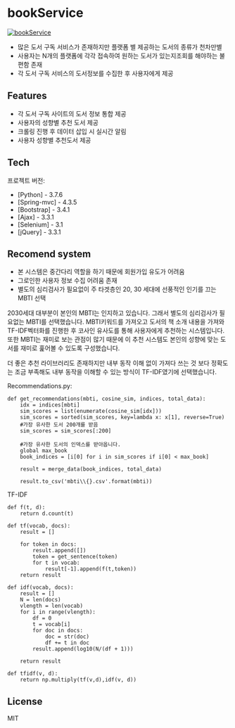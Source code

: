 # bookService


[![bookService](https://img.youtube.com/vi/p55YEyQ-RiQ/0.jpg)](https://www.youtube.com/watch?v=p55YEyQ-RiQ)

 - 많은 도서 구독 서비스가 존재하지만 플랫폼 별 제공하는 도서의 종류가 천차만별 
 - 사용자는 N개의 플랫폼에 각각 접속하여 원하는 도서가 있는지조회를 해야하는 불편함 존재
 - 각 도서 구독 서비스의 도서정보를 수집한 후 사용자에게 제공

## Features

- 각 도서 구독 사이트의 도서 정보 통합 제공
- 사용자의 성향별 추천 도서 제공
- 크롤링 진행 후 데이터 삽입 시 실시간 알림
- 사용자 성향별 추천도서 제공

## Tech

프로젝트 버전:

- [Python] - 3.7.6
- [Spring-mvc] - 4.3.5
- [Bootstrap] - 3.4.1
- [Ajax] - 3.3.1
- [Selenium] - 3.1
- [jQuery] - 3.3.1


## Recomend system
- 본 시스템은 중간다리 역할을 하기 때문에 회원가입 유도가 어려움
- 그로인한 사용자 정보 수집 어려움 존재
- 별도의 심리검사가 필요없이 주 타겟층인 20, 30 세대에 선풍적인 인기를 끄는 MBTI 선택

2030세대 대부분이 본인의 MBTI는 인지하고 있습니다. 그래서 별도의 심리검사가 필요없는 MBTI를
선택했습니다. MBTI키워드를 가져오고 도서의 책 소개 내용을 가져와 TF-IDF벡터화를 진행한 후 코사인
유사도를 통해 사용자에게 추천하는 시스템입니다. 또한 MBTI는 재미로 보는 관점이 많기 때문에 
이 추천 시스템도 본인의 성향에 맞는 도서를 재미로 훑어볼 수 있도록 구성했습니다.

더 좋은 추천 라이브러리도 존재하지만 내부 동작 이해 없이 가져다 쓰는 것 보다 정확도는 조금
부족해도 내부 동작을 이해할 수 있는 방식이 TF-IDF였기에 선택했습니다.

Recommendations.py:

```
def get_recommendations(mbti, cosine_sim, indices, total_data):
    idx = indices[mbti]
    sim_scores = list(enumerate(cosine_sim[idx]))
    sim_scores = sorted(sim_scores, key=lambda x: x[1], reverse=True)
    #가장 유사한 도서 200개를 받음
    sim_scores = sim_scores[:200]

    #가장 유사한 도서의 인덱스를 받아옵니다.
    global max_book
    book_indices = [i[0] for i in sim_scores if i[0] < max_book]

    result = merge_data(book_indices, total_data)

    result.to_csv('mbti\\{}.csv'.format(mbti))
```
TF-IDF
```
def f(t, d):
    return d.count(t)

def tf(vocab, docs):
    result = []

    for token in docs:
        result.append([])
        token = get_sentence(token)
        for t in vocab:
            result[-1].append(f(t,token))
    return result

def idf(vocab, docs):
    result = []
    N = len(docs)
    vlength = len(vocab)
    for i in range(vlength):
        df = 0
        t = vocab[i]
        for doc in docs:
            doc = str(doc)
            df += t in doc
        result.append(log10(N/(df + 1)))

    return result

def tfidf(v, d):
    return np.multiply(tf(v,d),idf(v, d))
```

## License
MIT
